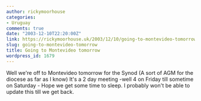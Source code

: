 ```yaml
---
author: rickymoorhouse
categories:
- Uruguay
comments: true
date: "2003-12-10T22:20:00Z"
link: https://rickymoorhouse.uk/2003/12/10/going-to-montevideo-tomorrow/
slug: going-to-montevideo-tomorrow
title: Going to Montevideo tomorrow
wordpress_id: 1679
---
```


Well we're off to Montevideo tomorrow for the Synod (A sort of AGM for the diocese as far as I know) It's a 2 day meeting -well 4 on Friday till sometime on Saturday - Hope we get some time to sleep. I probably won't be able to update this till we get back.
